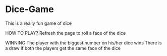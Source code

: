 # Dice-Game
This is a really fun game of dice

HOW TO PLAY?
Refresh the page to roll a face of the dice

WINNING
The player with the biggest number on his/her dice wins
There is a draw if both the players get the same face of the dice
